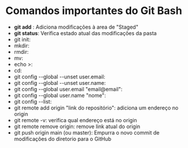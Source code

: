 # Comandos importantes do Git Bash



* **git add** : Adiciona modificações à area de "Staged"
* **git status**: Verifica estado atual das modificações da pasta
* git init:
* mkdir:
* rmdir:
* mv:
* echo >:
* cd:
* git config --global --unset user.email:
* git config --global --unset user.name:
* git config --global  user.email "email@email":
* git config --global  user.name "nome":
* git config --list:
* git remote add origin "link do repositório": adiciona um endereço no origin
* git remote -v: verifica qual endereço está no origin
* git remote remove origin: remove link atual do origin
* git push origin main (ou master): Empurra o novo commit de modificações do diretorio para o GitHub